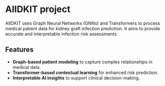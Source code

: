 # AIIDKIT project

AIIDKIT uses Graph Neural Networks (GNNs) and Transformers to process medical patient data for kidney graft infection prediction. It aims to provide accurate and interpretable infection risk assessments.

## Features

- **Graph-based patient modeling** to capture complex relationships in medical data.
- **Transformer-based contextual learning** for enhanced risk prediction.
- **Interpretable AI insights** to support clinical decision-making.
